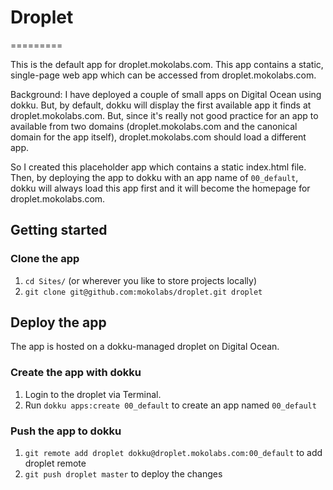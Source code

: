 # Droplet
=========

This is the default app for droplet.mokolabs.com. This app contains a static, single-page web app which can be accessed from droplet.mokolabs.com.

Background: I have deployed a couple of small apps on Digital Ocean using dokku. But, by default, dokku will display the first available app it finds at droplet.mokolabs.com. But, since it's really not good practice for an app to available from two domains (droplet.mokolabs.com and the canonical domain for the app itself), droplet.mokolabs.com should load a different app.

So I created this placeholder app which contains a static index.html file. Then, by deploying the app to dokku with an app name of `00_default`, dokku will always load this app first and it will become the homepage for droplet.mokolabs.com.

## Getting started

### Clone the app
1. `cd Sites/` (or wherever you like to store projects locally)
2. `git clone git@github.com:mokolabs/droplet.git droplet`

## Deploy the app
The app is hosted on a dokku-managed droplet on Digital Ocean.

### Create the app with dokku
1. Login to the droplet via Terminal.
2. Run `dokku apps:create 00_default` to create an app named `00_default`

### Push the app to dokku
1. `git remote add droplet dokku@droplet.mokolabs.com:00_default` to add droplet remote
2. `git push droplet master` to deploy the changes
